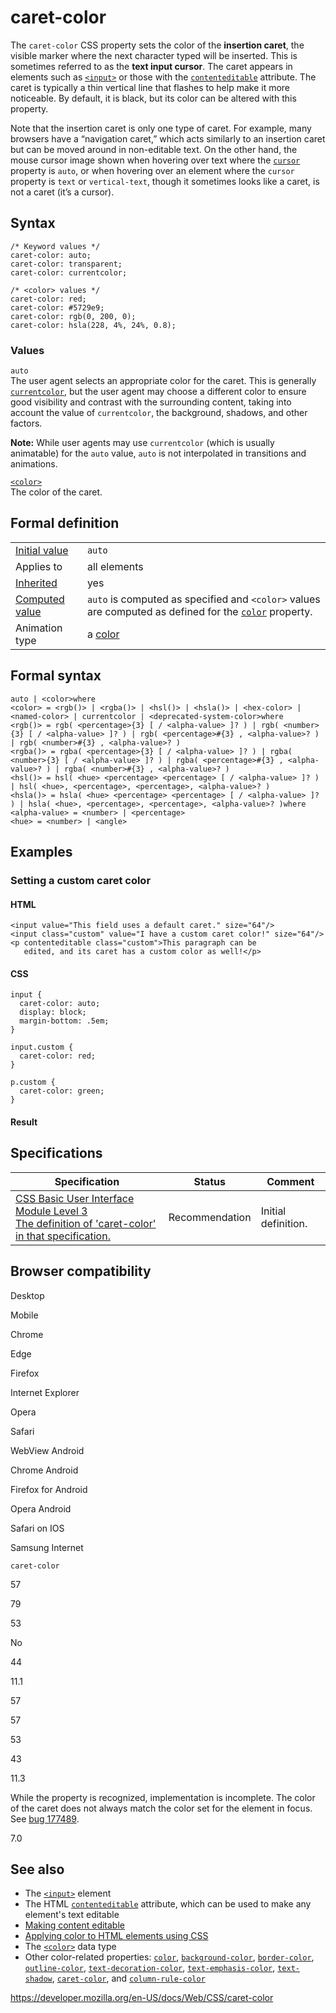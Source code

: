 # caret-color

The `caret-color` CSS property sets the color of the **insertion caret**, the visible marker where the next character typed will be inserted. This is sometimes referred to as the **text input cursor**. The caret appears in elements such as [`<input>`](https://developer.mozilla.org/en-US/docs/Web/HTML/Element/input) or those with the [`contenteditable`](https://developer.mozilla.org/en-US/docs/Web/HTML/Global_attributes#attr-contenteditable) attribute. The caret is typically a thin vertical line that flashes to help make it more noticeable. By default, it is black, but its color can be altered with this property.

Note that the insertion caret is only one type of caret. For example, many browsers have a “navigation caret,” which acts similarly to an insertion caret but can be moved around in non-editable text. On the other hand, the mouse cursor image shown when hovering over text where the [`cursor`](cursor) property is `auto`, or when hovering over an element where the `cursor` property is `text` or `vertical-text`, though it sometimes looks like a caret, is not a caret (it’s a cursor).

## Syntax

    /* Keyword values */
    caret-color: auto;
    caret-color: transparent;
    caret-color: currentcolor;

    /* <color> values */
    caret-color: red;
    caret-color: #5729e9;
    caret-color: rgb(0, 200, 0);
    caret-color: hsla(228, 4%, 24%, 0.8);

### Values

`auto`  
The user agent selects an appropriate color for the caret. This is generally [`currentcolor`](color_value#currentcolor_keyword), but the user agent may choose a different color to ensure good visibility and contrast with the surrounding content, taking into account the value of `currentcolor`, the background, shadows, and other factors.

**Note:** While user agents may use `currentcolor` (which is usually animatable) for the `auto` value, `auto` is not interpolated in transitions and animations.

[`<color>`](color_value)  
The color of the caret.

## Formal definition

<table><tbody><tr class="odd"><td><a href="initial_value">Initial value</a></td><td><code>auto</code></td></tr><tr class="even"><td>Applies to</td><td>all elements</td></tr><tr class="odd"><td><a href="inheritance">Inherited</a></td><td>yes</td></tr><tr class="even"><td><a href="computed_value">Computed value</a></td><td><code>auto</code> is computed as specified and <code>&lt;color&gt;</code> values are computed as defined for the <a href="color"><code>color</code></a> property.</td></tr><tr class="odd"><td>Animation type</td><td>a <a href="color_value#interpolation">color</a></td></tr></tbody></table>

## Formal syntax

    auto | <color>where
    <color> = <rgb()> | <rgba()> | <hsl()> | <hsla()> | <hex-color> | <named-color> | currentcolor | <deprecated-system-color>where
    <rgb()> = rgb( <percentage>{3} [ / <alpha-value> ]? ) | rgb( <number>{3} [ / <alpha-value> ]? ) | rgb( <percentage>#{3} , <alpha-value>? ) | rgb( <number>#{3} , <alpha-value>? )
    <rgba()> = rgba( <percentage>{3} [ / <alpha-value> ]? ) | rgba( <number>{3} [ / <alpha-value> ]? ) | rgba( <percentage>#{3} , <alpha-value>? ) | rgba( <number>#{3} , <alpha-value>? )
    <hsl()> = hsl( <hue> <percentage> <percentage> [ / <alpha-value> ]? ) | hsl( <hue>, <percentage>, <percentage>, <alpha-value>? )
    <hsla()> = hsla( <hue> <percentage> <percentage> [ / <alpha-value> ]? ) | hsla( <hue>, <percentage>, <percentage>, <alpha-value>? )where
    <alpha-value> = <number> | <percentage>
    <hue> = <number> | <angle>

## Examples

### Setting a custom caret color

#### HTML

    <input value="This field uses a default caret." size="64"/>
    <input class="custom" value="I have a custom caret color!" size="64"/>
    <p contenteditable class="custom">This paragraph can be
       edited, and its caret has a custom color as well!</p>

#### CSS

    input {
      caret-color: auto;
      display: block;
      margin-bottom: .5em;
    }

    input.custom {
      caret-color: red;
    }

    p.custom {
      caret-color: green;
    }

#### Result

## Specifications

<table><thead><tr class="header"><th>Specification</th><th>Status</th><th>Comment</th></tr></thead><tbody><tr class="odd"><td><a href="https://drafts.csswg.org/css-ui-3/#propdef-caret-color">CSS Basic User Interface Module Level 3<br />
<span class="small">The definition of 'caret-color' in that specification.</span></a></td><td><span class="spec-rec">Recommendation</span></td><td>Initial definition.</td></tr></tbody></table>

## Browser compatibility

Desktop

Mobile

Chrome

Edge

Firefox

Internet Explorer

Opera

Safari

WebView Android

Chrome Android

Firefox for Android

Opera Android

Safari on IOS

Samsung Internet

`caret-color`

57

79

53

No

44

11.1

57

57

53

43

11.3

While the property is recognized, implementation is incomplete. The color of the caret does not always match the color set for the element in focus. See [bug 177489](https://webkit.org/b/177489).

7.0

## See also

- The [`<input>`](https://developer.mozilla.org/en-US/docs/Web/HTML/Element/input) element
- The HTML [`contenteditable`](https://developer.mozilla.org/en-US/docs/Web/HTML/Global_attributes#attr-contenteditable) attribute, which can be used to make any element's text editable
- [Making content editable](https://developer.mozilla.org/en-US/docs/Web/Guide/HTML/Editable_content)
- [Applying color to HTML elements using CSS](https://developer.mozilla.org/en-US/docs/Web/HTML/Applying_color)
- The [`<color>`](color_value) data type
- Other color-related properties: [`color`](color), [`background-color`](background-color), [`border-color`](border-color), [`outline-color`](outline-color), [`text-decoration-color`](text-decoration-color), [`text-emphasis-color`](text-emphasis-color), [`text-shadow`](text-shadow), [`caret-color`](caret-color), and [`column-rule-color`](column-rule-color)

<a href="https://developer.mozilla.org/en-US/docs/Web/CSS/caret-color" class="_attribution-link">https://developer.mozilla.org/en-US/docs/Web/CSS/caret-color</a>
